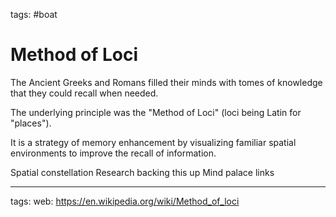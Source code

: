 tags: #boat

# Method of Loci
The Ancient Greeks and Romans filled their minds with tomes of knowledge that they could recall when needed. 

The underlying principle was the "Method of Loci" (loci being Latin for "places"). 

It is a strategy of memory enhancement by visualizing familiar spatial environments to improve the recall of information.

Spatial constellation 
Research backing this up
Mind palace links

---
tags:
web: https://en.wikipedia.org/wiki/Method_of_loci